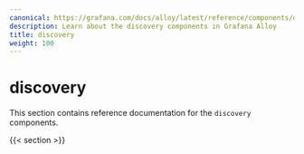 ```yaml
---
canonical: https://grafana.com/docs/alloy/latest/reference/components/discovery/
description: Learn about the discovery components in Grafana Alloy
title: discovery
weight: 100
---
```


# discovery

This section contains reference documentation for the `discovery` components.

{{< section >}}
